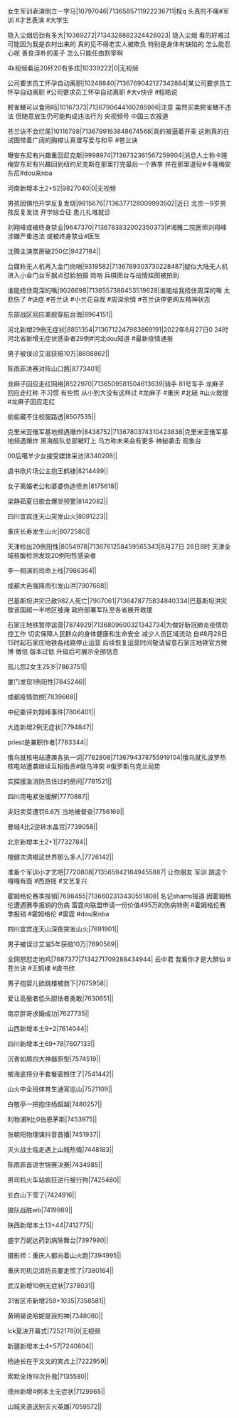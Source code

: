 女生军训表演倒立一字马|10797046|7136585711922236711|栓q 头真的不痛#军训 #才艺表演 #大学生

隐入尘烟后劲有多大|10369272|7134328882324426023| 隐入尘烟 看的好难过 可能因为我是农村出来的 真的见不得老实人被欺负 特别是身体有缺陷的 怎么能忍心呢 善良淳朴的麦子 怎么只能任由割宰啊 

4k视频看运20歼20有多炫|10339222|0|无视频

公司要求员工怀孕自动离职|10248840|7136769042127342884|某公司要求员工怀孕自动离职 #公司要求员工怀孕自动离职 #大v快评 #程皓说 

鳄雀鳝可以食用吗|10167373|7136790644160285966|注意 虽然买卖鳄雀鳝不违法 但随意放生仍可能构成违法行为  央视频号 中国三农报道 

苍兰诀不会烂尾|10116798|7136799163848674568|真的被逼着开麦 这剧真的在试图带着广阔的胸襟认真谱写爱与和平  #苍兰诀

曝安东尼有兴趣重回尼克斯|9998974|7136732361567259904|消息人士称卡隆梅安东尼有兴趣回到纽约尼克斯在那里打完最后一个赛季 并在那里退役#卡隆梅安东尼#dou来nba 

河南新增本土2+52|9827040|0|无视频

男孩因惧怕开学反复发烧|9815676|7136377128009993502|近日 北京一9岁男孩反复发烧   开学综合征 患儿扎堆就诊

刘翔峰或被终身禁业|9647370|7136783832002350373|#湘雅二院医师刘翔峰 涉嫌严重违法  或被终身禁业#医生 

沈腾主演票房破250亿|9427184||

台媒称无人机再入金门岗哨|9319582|7136769303730228487|疑似大陆无人机进入小金门台军据点怼脸拍摄  岗哨 兵棋图台与战情挂图被拍到

谁能捂住周深的嘴|9026698|7136557386453519628|谁能给我捂住周深的嘴 太悲伤了  #诀症  #苍兰诀 #小兰花自戕 #周深余情 #苍兰诀停更网友精神状态

东部战区回应美舰穿航台海|8964151||

河北新增29例无症状|8851354|7136712247983869191|2022年8月27日0 24时 河北省新增无症状感染者29例#河北dou知道 #最新疫情通报

男子被误诊艾滋获赔10万|8808862||

陈雨菲决赛对阵山口茜|8773401||

龙麻子回应走红网络|8522970|7136509581504613639|骑手 81号车手 龙麻子 回应走红称 不习惯 有些慌 从小到大没有这样过 #龙麻子 #重庆 #北碚 #山火救援 #龙麻子回应走红  

偷偷藏不住校服路透|8507535||

克里米亚俄军基地频遇爆炸|8438752|7136780374310423838|克里米亚俄军基地频遇爆炸 黑海舰队总部被盯上 乌方称未来会有更多 神秘袭击  观象台 

00后噶羊少女接受媒体采访|8340208||

虞书欣片场公主抱王鹤棣|8214489||

女子离婚老公和婆婆伪造债务|8175618||

梁静茹夏日歌会爆哭预警|8142082||

四川宜宾连天山突发山火|8091223||

重庆长寿发生山火|8072580||

天津检出20例阳性|8054978|7136761258459565343|8月27日 28日8时 天津全域核酸检测发现20例阳性感染者

李一桐演的司命上线|7986364||

成都大邑强降雨引发山洪|7907668||

巴基斯坦洪灾已致982人死亡|7907061|7136478775834840334|巴基斯坦洪灾致该国超一半地区被淹 政府部署军队至各省展开救援

石家庄地铁暂停运营|7874929|7136809600321342734|为做好新冠肺炎疫情防控工作 切实保障人民群众的身体健康和生命安全 减少人员区域流动 自#8月28日15时起石家庄地铁各线路停止运营 后续恢复运营时间敬请留意石家庄地铁官方微博 微信  版本过低 升级后可展示全部信息

孤儿怨2女主25岁|7863751||

厦门发现1例阳性|7845246||

成都疫情防控|7839668||

中纪委评刘翔峰事件|7806401||

大连新增2例无症状|7794847||

priest是兼职作者|7783344||

俄乌就核电站遭袭各执一词|7782808|7136794378755919104|俄乌就扎波罗热核电站遭袭继续互相指责#俄乌冲突 #俄罗斯乌克兰局势

实探援渝消防员住过的房间|7781521||

四川用电紧张缓解|7770887||

夫妇卖菜遭罚6.6万 当地被督查|7756169||

曼城4比2逆转水晶宫|7739058||

北京新增本土2+1|7732784||

檀健次清唱这世界那么多人|7726142||

准备个军训小才艺吧|7720808|7135659421849455887| 让你朋友 军训 跳这个嘎嘎有面  #西游摇 #文艺复兴

霍姆格伦赛季报销|7698455|7136602313430551808| 名记shams报道 因霍姆格伦遭遇赛季报销的伤病 雷霆向联盟申请一份价值495万的伤病特例 #霍姆格伦赛季报销 #霍姆格伦 #雷霆 #dou来nba

四川宜宾连天山深夜突发山火|7691901||

男子被误诊艾滋5年获赔10万|7690569||

全网怒怼走地鸡|7687377|7134271709288434944| 云中君 我看你才是大醉仙 #苍兰诀 #王鹤棣 #虞书欣

男子抱婴儿欲跳楼被救下|7675958||

爱让高傲者低头胆怯者勇敢|7630651||

南京胖哥求婚成功|7627735||

山西新增本土9+2|7614044||

四川新增本土69+78|7607133||

沉香如屑四大神器原型|7574519||

被海底捞分手套餐震撼住了|7541442||

山火中全班体育生通宵巡山|7521109||

白敬亭一把抱住杨超越|7480257||

利物浦9比0伯恩茅斯|7453975||

张朝阳物理课抖音首播|7451937||

灭火战士临走遇上山城热情|7448183||

陈雨菲首进世锦赛决赛|7434985||

男司机火车站疯狂逆行被行拘|7425480||

长白山下雪了|7424916||

狼队战胜wb|7419989||

陕西新增本土13+44|7412775||

盛宇万妮达药到病除舞台|7397980||

摄影师：重庆人都向着山火跑|7394995||

重庆司机见消防员要走慌了|7380164||

武汉新增10例无症状|7378031||

31省区市新增259+1035|7358581||

黄明昊说哈妮是我的神|7348080||

lck夏决开幕式|7252178|0|无视频

新疆新增本土4+57|7240804||

杨迪长在于文文的笑点上|7222959||

索默全场19次扑救|7135580||

德州新增4例本土无症状|7129965||

山城夹道送别灭火英雄|7059572||

